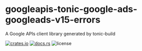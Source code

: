 # googleapis-tonic-google-ads-googleads-v15-errors

A Google APIs client library generated by tonic-build

[![crates.io](https://img.shields.io/crates/v/googleapis-tonic-google-ads-googleads-v15-errors)](https://crates.io/crates/googleapis-tonic-google-ads-googleads-v15-errors)
[![docs.rs](https://img.shields.io/docsrs/googleapis-tonic-google-ads-googleads-v15-errors)](https://docs.rs/googleapis-tonic-google-ads-googleads-v15-errors)
![license](https://img.shields.io/crates/l/googleapis-tonic-google-ads-googleads-v15-errors)
